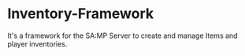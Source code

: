 # Inventory-Framework
It's a framework for the SA:MP Server to create and manage Items and player inventories.
